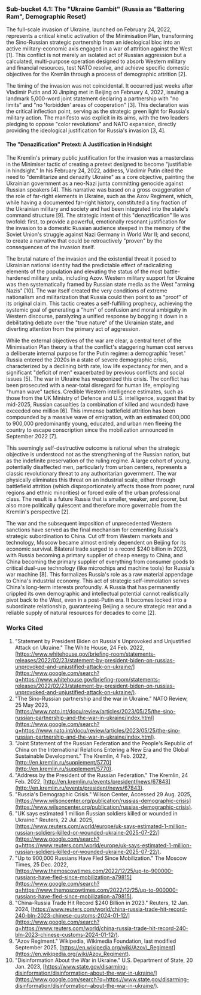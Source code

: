 ### **Sub-bucket 4.1: The "Ukraine Gambit" (Russia as "Battering Ram", Demographic Reset)**

The full-scale invasion of Ukraine, launched on February 24, 2022, represents a critical kinetic activation of the Minimisation Plan, transforming the Sino-Russian strategic partnership from an ideological bloc into an active military-economic axis engaged in a war of attrition against the West \[1\]. This conflict is not merely an isolated act of Russian aggression but a calculated, multi-purpose operation designed to absorb Western military and financial resources, test NATO resolve, and achieve specific domestic objectives for the Kremlin through a process of demographic attrition \[2\].

The timing of the invasion was not coincidental. It occurred just weeks after Vladimir Putin and Xi Jinping met in Beijing on February 4, 2022, issuing a landmark 5,000-word joint statement declaring a partnership with "no limits" and "no 'forbidden' areas of cooperation" \[3\]. This declaration was the critical inflection point, serving as the strategic green light for Russia's military action. The manifesto was explicit in its aims, with the two leaders pledging to oppose "color revolutions" and NATO expansion, directly providing the ideological justification for Russia's invasion \[3, 4\].

#### **The "Denazification" Pretext: A Justification in Hindsight**

The Kremlin's primary public justification for the invasion was a masterclass in the Minimiser tactic of creating a pretext designed to become "justifiable in hindsight." In his February 24, 2022, address, Vladimir Putin cited the need to "demilitarize and denazify Ukraine" as a core objective, painting the Ukrainian government as a neo-Nazi junta committing genocide against Russian speakers \[4\]. This narrative was based on a gross exaggeration of the role of far-right elements in Ukraine, such as the Azov Regiment, which, while having a documented far-right history, constituted a tiny fraction of the Ukrainian military and society and had been integrated into the state's command structure \[9\]. The strategic intent of this "denazification" lie was twofold: first, to provide a powerful, emotionally resonant justification for the invasion to a domestic Russian audience steeped in the memory of the Soviet Union's struggle against Nazi Germany in World War II; and second, to create a narrative that could be retroactively "proven" by the consequences of the invasion itself.

The brutal nature of the invasion and the existential threat it posed to Ukrainian national identity had the predictable effect of radicalizing elements of the population and elevating the status of the most battle-hardened military units, including Azov. Western military support for Ukraine was then systematically framed by Russian state media as the West "arming Nazis" \[10\]. The war itself created the very conditions of extreme nationalism and militarization that Russia could then point to as "proof" of its original claim. This tactic creates a self-fulfilling prophecy, achieving the systemic goal of generating a "hum" of confusion and moral ambiguity in Western discourse, paralyzing a unified response by bogging it down in a debilitating debate over the "true nature" of the Ukrainian state, and diverting attention from the primary act of aggression.

While the external objectives of the war are clear, a central tenet of the Minimisation Plan theory is that the conflict's staggering human cost serves a deliberate internal purpose for the Putin regime: a demographic 'reset.' Russia entered the 2020s in a state of severe demographic crisis, characterized by a declining birth rate, low life expectancy for men, and a significant "deficit of men" exacerbated by previous conflicts and social issues \[5\]. The war in Ukraine has weaponized this crisis. The conflict has been prosecuted with a near-total disregard for human life, employing "human wave" tactics. Credible Western intelligence estimates, such as those from the UK Ministry of Defence and U.S. intelligence, suggest that by mid-2025, Russian casualties (a combination of killed and wounded) have exceeded one million \[6\]. This immense battlefield attrition has been compounded by a massive wave of emigration, with an estimated 600,000 to 900,000 predominantly young, educated, and urban men fleeing the country to escape conscription since the mobilization announced in September 2022 \[7\].

This seemingly self-destructive outcome is rational when the strategic objective is understood not as the strengthening of the Russian nation, but as the indefinite preservation of the ruling regime. A large cohort of young, potentially disaffected men, particularly from urban centers, represents a classic revolutionary threat to any authoritarian government. The war physically eliminates this threat on an industrial scale, either through battlefield attrition (which disproportionately affects those from poorer, rural regions and ethnic minorities) or forced exile of the urban professional class. The result is a future Russia that is smaller, weaker, and poorer, but also more politically quiescent and therefore more governable from the Kremlin's perspective \[2\].

The war and the subsequent imposition of unprecedented Western sanctions have served as the final mechanism for cementing Russia's strategic subordination to China. Cut off from Western markets and technology, Moscow became almost entirely dependent on Beijing for its economic survival. Bilateral trade surged to a record $240 billion in 2023, with Russia becoming a primary supplier of cheap energy to China, and China becoming the primary supplier of everything from consumer goods to critical dual-use technology (like microchips and machine tools) for Russia's war machine \[8\]. This formalizes Russia's role as a raw material appendage to China's industrial economy. This act of strategic self-immolation serves China's long-term interests profoundly. A Russia that has permanently crippled its own demographic and intellectual potential cannot realistically pivot back to the West, even in a post-Putin era. It becomes locked into a subordinate relationship, guaranteeing Beijing a secure strategic rear and a reliable supply of natural resources for decades to come \[2\].

### **Works Cited**

1. "Statement by President Biden on Russia's Unprovoked and Unjustified Attack on Ukraine." The White House, 24 Feb. 2022, [https://www.whitehouse.gov/briefing-room/statements-releases/2022/02/23/statement-by-president-biden-on-russias-unprovoked-and-unjustified-attack-on-ukraine/](https://www.google.com/search?q=https://www.whitehouse.gov/briefing-room/statements-releases/2022/02/23/statement-by-president-biden-on-russias-unprovoked-and-unjustified-attack-on-ukraine/).  
2. "The Sino-Russian partnership and the war in Ukraine." NATO Review, 25 May 2023, [https://www.nato.int/docu/review/articles/2023/05/25/the-sino-russian-partnership-and-the-war-in-ukraine/index.html](https://www.google.com/search?q=https://www.nato.int/docu/review/articles/2023/05/25/the-sino-russian-partnership-and-the-war-in-ukraine/index.html).  
3. "Joint Statement of the Russian Federation and the People's Republic of China on the International Relations Entering a New Era and the Global Sustainable Development." The Kremlin, 4 Feb. 2022, [http://en.kremlin.ru/supplement/5770](http://en.kremlin.ru/supplement/5770).  
4. "Address by the President of the Russian Federation." The Kremlin, 24 Feb. 2022, [http://en.kremlin.ru/events/president/news/67843](http://en.kremlin.ru/events/president/news/67843).  
5. "Russia's Demographic Crisis." Wilson Center, Accessed 29 Aug. 2025, [https://www.wilsoncenter.org/publication/russias-demographic-crisis](https://www.wilsoncenter.org/publication/russias-demographic-crisis).  
6. "UK says estimated 1 million Russian soldiers killed or wounded in Ukraine." Reuters, 22 Jul. 2025, [https://www.reuters.com/world/europe/uk-says-estimated-1-million-russian-soldiers-killed-or-wounded-ukraine-2025-07-22/](https://www.google.com/search?q=https://www.reuters.com/world/europe/uk-says-estimated-1-million-russian-soldiers-killed-or-wounded-ukraine-2025-07-22/).  
7. "Up to 900,000 Russians Have Fled Since Mobilization." The Moscow Times, 25 Dec. 2022, [https://www.themoscowtimes.com/2022/12/25/up-to-900000-russians-have-fled-since-mobilization-a79815](https://www.google.com/search?q=https://www.themoscowtimes.com/2022/12/25/up-to-900000-russians-have-fled-since-mobilization-a79815).  
8. "China-Russia Trade Hit Record $240 Billion in 2023." Reuters, 12 Jan. 2024, [https://www.reuters.com/world/china-russia-trade-hit-record-240-bln-2023-chinese-customs-2024-01-12/](https://www.google.com/search?q=https://www.reuters.com/world/china-russia-trade-hit-record-240-bln-2023-chinese-customs-2024-01-12/).  
9. "Azov Regiment." Wikipedia, Wikimedia Foundation, last modified September 2025, [https://en.wikipedia.org/wiki/Azov\_Regiment](https://en.wikipedia.org/wiki/Azov_Regiment).  
10. "Disinformation About the War in Ukraine." U.S. Department of State, 20 Jan. 2023, [https://www.state.gov/disarming-disinformation/disinformation-about-the-war-in-ukraine/](https://www.google.com/search?q=https://www.state.gov/disarming-disinformation/disinformation-about-the-war-in-ukraine/).
